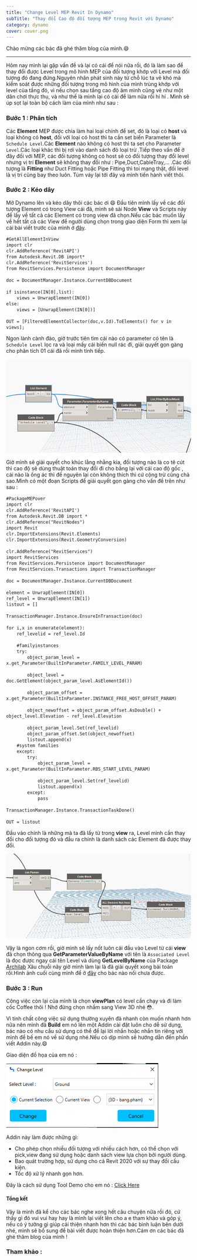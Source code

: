 ```yaml
---
title: "Change Level MEP Revit In Dynamo"
subTitle: "Thay đổi Cao độ đối tượng MEP trong Revit với Dynamo"
category: dynamo
cover: cover.png
---
```


Chào mừng các bác đã ghé thăm blog của mình.😄

---

Hôm nay mình lại gặp vấn đề và lại có cái để nói nữa rồi, đó là làm sao để thay đổi được Level  trong mô hình MEP của đối tượng khớp với Level mà đối tượng đó đang đứng.Nguyên nhân phát sinh này từ chỗ lúc ta vẽ khó mà kiểm soát được những đối tượng trong mô hình của mình trùng khớp với level của tầng đó, vì nếu chọn sau tầng cao độ âm mình cũng vẽ như một dân chơi thực thụ, và như thế là mình lại có cái để làm nữa rồi hí hí . Mình sẽ úp sọt lại toàn bộ cách làm của mình như sau :

### Bước 1 : Phân tích

Các **Element** MEP được chia làm hai loại chính để set, đó là loại có **host** và loại không có **host**, đối với loại có host thì ta cần set biến Parameter là `Schedule Level`.Các **Element** nào không có host thì ta set cho Parameter `Level`.Các loại khác thì bị rơi vào danh sách đỏ loại trừ .Tiếp theo vấn để ở đây đối với MEP, các đối tượng không có host sẽ có đối tượng thay đổi level nhưng vị trí **Element** sẽ không thay đổi như : Pipe,Duct,CableTray,... .Các đối tượng là **Fitting** như Duct Fitting hoặc Pipe Fitting thì toi mạng thật, đối level là vị trí cũng bay theo luôn. Túm váy lại tới đây và mình tiến hành viết thôi.

### Bước 2 : Kéo dây

Mở Dynamo lên và kéo dây thôi các bác ơi 😄
Đầu tiên mình lấy về các đối tượng Element có trong View cái đã, mình sẽ sài Node **View** và Scripts này để lấy về tất cả các Element có trong view đã chọn.Nếu các bác muốn lấy về hết tất cả các View để người dùng chọn trong giao diện Form thì xem lại cái bài viết trước của mình ở [đây](https://chuongmep.com/Get-all-view-in-Dynamo/).

```
#GetAllElementInView
import clr
clr.AddReference('RevitAPI')
from Autodesk.Revit.DB import*
clr.AddReference('RevitServices')
from RevitServices.Persistence import DocumentManager

doc = DocumentManager.Instance.CurrentDBDocument

if isinstance(IN[0],list):
	views = UnwrapElement(IN[0])
else:
	views = [UnwrapElement(IN[0])]

OUT = [FilteredElementCollector(doc,v.Id).ToElements() for v in views];

```
Ngon lành cành đào, giờ trước tiên tìm cái nào có parameter có tên là `Schedule Level` lọc ra và loại mấy cái biến null rác đi, giải quyết gọn gàng cho phân tích 01 cái đã rồi mình tính tiếp.

![](https://github.com/chuong9x/DataBlog/blob/master/Change%20Level%20MEP/Filter.png?raw=true)

Giờ mình sẽ giải quyết cho khúc lằng nhằng kia, đối tượng nào là co tê cút thì cao độ sẽ dùng thuật toán thay đổi đi cho bằng lại với cái cao độ gốc , cái nào là ống ác thì để nguyên lại còn không thích thì cứ cộng trừ cũng chả sao.Mình có một đoạn Scripts để giải quyết gọn gàng cho vấn đề trên như sau :
```
#PackageMEPover
import clr
clr.AddReference('RevitAPI')
from Autodesk.Revit.DB import *
clr.AddReference("RevitNodes")
import Revit
clr.ImportExtensions(Revit.Elements)
clr.ImportExtensions(Revit.GeometryConversion)

clr.AddReference("RevitServices")
import RevitServices
from RevitServices.Persistence import DocumentManager
from RevitServices.Transactions import TransactionManager

doc = DocumentManager.Instance.CurrentDBDocument

element = UnwrapElement(IN[0])
ref_level = UnwrapElement(IN[1])
listout = []

TransactionManager.Instance.EnsureInTransaction(doc)

for i,x in enumerate(element):
	ref_levelid = ref_level.Id
	
	#familyinstances
	try:
		object_param_level = x.get_Parameter(BuiltInParameter.FAMILY_LEVEL_PARAM)
	
		object_level = doc.GetElement(object_param_level.AsElementId())
	
		object_param_offset = x.get_Parameter(BuiltInParameter.INSTANCE_FREE_HOST_OFFSET_PARAM)
	
		object_newoffset = object_param_offset.AsDouble() + object_level.Elevation - ref_level.Elevation
	
		object_param_level.Set(ref_levelid)
		object_param_offset.Set(object_newoffset)
		listout.append(x)
	#system families
	except:
		try:
			object_param_level = x.get_Parameter(BuiltInParameter.RBS_START_LEVEL_PARAM)
			
			object_param_level.Set(ref_levelid)
			listout.append(x)
		except:
			pass

TransactionManager.Instance.TransactionTaskDone()

OUT = listout
```
Đầu vào chính là những  mà ta đã lấy từ trong **view** ra, Level mình cần thay đổi cho đối tượng đó và đầu ra chính là danh sách các Element đã được thay đổi.

![](https://github.com/chuong9x/DataBlog/blob/master/Change%20Level%20MEP/All%20Element%20not%20Host.png?raw=true)

Vậy là ngon cơm rồi, giờ mình sẽ lấy nốt luôn cái đầu vào Level từ cái **view** đã chọn thông qua **GetParameterValueByName** với tên là `Associated Level` là đọc được ngay cái tên Level và dùng **GetLevelByName** của Package [Archilab](https://archi-lab.net/category/dynamo/) 
Xâu chuỗi nãy giờ mình làm lại là đã giải quyết xong bài toán rồi.Hình ảnh cuối cùng mình để ở [đây](https://github.com/chuong9x/DataBlog/blob/master/Change%20Level%20MEP/Change%20Level%20MEP.png?raw=true) cho bác nào nối chưa được.

### Bước 3 : Run
Công việc còn lại của mình là chọn **viewPlan** có level cần chạy và đi làm cốc Coffee thôi ! Nhớ đừng chọn nhầm sang View 3D nhé 😳.

Vì tính chất công việc sử dụng thường xuyên đã nhanh còn muốn nhanh hơn nữa nên mình đã **Build** em nó lên một Addin cài đặt luôn cho dễ sử dụng, bác nào có nhu cầu sử dụng có thể để lại lời nhắn hoặc nhắn tin riêng với mình để bế em nó về sử dụng nhé.Nếu có dịp mình sẽ hướng dẫn đến phần viết Addin này.😄

Giao diện đồ họa của em nó : 

![](https://github.com/chuong9x/DataBlog/blob/master/Change%20Level%20MEP/ChangeLevelTool.png?raw=true)

Addin này làm được những gì: 
- Cho phép chọn nhiều đối tượng với nhiều cách hơn, có thể chọn với pick,view đang sử dụng hoặc danh sách view lựa chọn bởi người dùng.
- Bao quát trường hợp, sử dụng cho cả Revit 2020 với sự thay đổi cấu kiện.
- Tốc độ xử lý nhanh gọn hơn.

Đây là cách sử dụng Tool Demo cho em nó : [Click Here](https://www.youtube.com/watch?v=SPoOvjVGz5g)

#### Tổng kết
Vậy là mình đã kể cho các bác nghe xong hết câu chuyện nữa rồi đó, cứ thấy gì đó vui vui hay hay là mình lại viết lên cho a e tham khảo và góp ý, nếu có ý tưởng gì giúp cải thiện nhanh hơn thì các bác bình luận bên dưới nhé, mình sẽ bổ sung để bài viết được hoàn thiện hơn.Cám ơn các bác đã ghé thăm blog của mình !

### Tham khảo :



